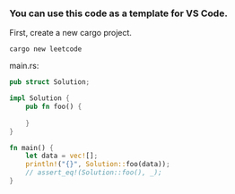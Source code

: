 ### You can use this code as a template for VS Code.

First, create a new cargo project.
```shell
cargo new leetcode
```

main.rs:
```rust
pub struct Solution;

impl Solution {
    pub fn foo() {
    
    }
}

fn main() {
    let data = vec![];
    println!("{}", Solution::foo(data));
    // assert_eq!(Solution::foo(), _);
}
```

